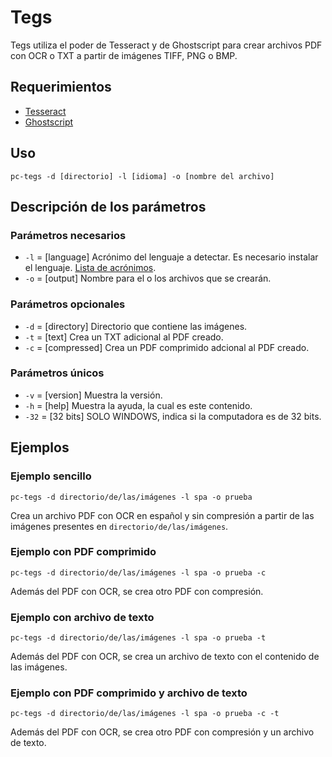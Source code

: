 # Tegs

Tegs utiliza el poder de Tesseract y de Ghostscript para crear archivos PDF con OCR o TXT a partir de imágenes TIFF, PNG o BMP.

## Requerimientos

* [Tesseract](https://github.com/tesseract-ocr/tesseract)
* [Ghostscript](https://www.ghostscript.com/)

## Uso

```
pc-tegs -d [directorio] -l [idioma] -o [nombre del archivo]
```

## Descripción de los parámetros

### Parámetros necesarios

* `-l` = [language] Acrónimo del lenguaje a detectar. Es necesario instalar el lenguaje. [Lista de acrónimos](https://github.com/tesseract-ocr/tesseract/blob/master/doc/tesseract.1.asc#languages).
* `-o` = [output] Nombre para el o los archivos que se crearán.

### Parámetros opcionales

* `-d` = [directory] Directorio que contiene las imágenes.
* `-t` = [text] Crea un TXT adicional al PDF creado.
* `-c` = [compressed] Crea un PDF comprimido adcional al PDF creado.

### Parámetros únicos

* `-v` = [version] Muestra la versión.
* `-h` = [help] Muestra la ayuda, la cual es este contenido.
* `-32` = [32 bits] SOLO WINDOWS, indica si la computadora es de 32 bits.

## Ejemplos

### Ejemplo sencillo

```
pc-tegs -d directorio/de/las/imágenes -l spa -o prueba
```

Crea un archivo PDF con OCR en español y sin compresión a partir de las imágenes presentes en `directorio/de/las/imágenes`.

### Ejemplo con PDF comprimido

```
pc-tegs -d directorio/de/las/imágenes -l spa -o prueba -c
```

Además del PDF con OCR, se crea otro PDF con compresión.

### Ejemplo con archivo de texto

```
pc-tegs -d directorio/de/las/imágenes -l spa -o prueba -t
```

Además del PDF con OCR, se crea un archivo de texto con el contenido de las imágenes.

### Ejemplo con PDF comprimido y archivo de texto

```
pc-tegs -d directorio/de/las/imágenes -l spa -o prueba -c -t
```
  
Además del PDF con OCR, se crea otro PDF con compresión y un archivo de texto.
